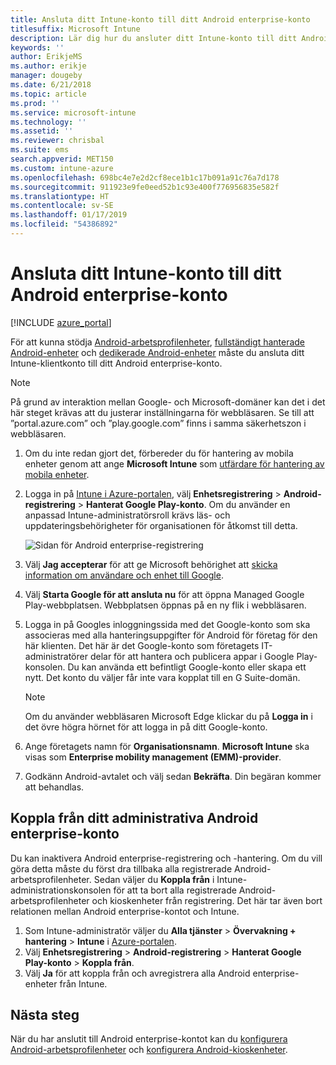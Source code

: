 ```yaml
---
title: Ansluta ditt Intune-konto till ditt Android enterprise-konto
titlesuffix: Microsoft Intune
description: Lär dig hur du ansluter ditt Intune-konto till ditt Android enterprise-konto.
keywords: ''
author: ErikjeMS
ms.author: erikje
manager: dougeby
ms.date: 6/21/2018
ms.topic: article
ms.prod: ''
ms.service: microsoft-intune
ms.technology: ''
ms.assetid: ''
ms.reviewer: chrisbal
ms.suite: ems
search.appverid: MET150
ms.custom: intune-azure
ms.openlocfilehash: 698bc4e7e2d2cf8ece1b1c17b091a91c76a7d178
ms.sourcegitcommit: 911923e9fe0eed52b1c93e400f776956835e582f
ms.translationtype: HT
ms.contentlocale: sv-SE
ms.lasthandoff: 01/17/2019
ms.locfileid: "54386892"
---
```

# <a name="connect-your-intune-account-to-your-android-enterprise-account"></a>Ansluta ditt Intune-konto till ditt Android enterprise-konto

[!INCLUDE [azure_portal](./includes/azure_portal.md)]

För att kunna stödja [Android-arbetsprofilenheter](android-work-profile-enroll.md), [fullständigt hanterade Android-enheter](android-fully-managed-enroll.md) och [dedikerade Android-enheter](android-kiosk-enroll.md) måste du ansluta ditt Intune-klientkonto till ditt Android enterprise-konto.  

> [!NOTE]
> På grund av interaktion mellan Google- och Microsoft-domäner kan det i det här steget krävas att du justerar inställningarna för webbläsaren.  Se till att ”portal.azure.com” och ”play.google.com” finns i samma säkerhetszon i webbläsaren.

1. Om du inte redan gjort det, förbereder du för hantering av mobila enheter genom att ange **Microsoft Intune** som [utfärdare för hantering av mobila enheter](mdm-authority-set.md).
2. Logga in på [Intune i Azure-portalen](https://aka.ms/intuneportal), välj **Enhetsregistrering** > **Android-registrering** > **Hanterat Google Play-konto**.  Om du använder en anpassad Intune-administratörsroll krävs läs- och uppdateringsbehörigheter för organisationen för åtkomst till detta.
   
   ![Sidan för Android enterprise-registrering](./media/android-work-bind.png)

3. Välj **Jag accepterar** för att ge Microsoft behörighet att [skicka information om användare och enhet till Google](data-intune-sends-to-google.md). 
   
4. Välj **Starta Google för att ansluta nu** för att öppna Managed Google Play-webbplatsen. Webbplatsen öppnas på en ny flik i webbläsaren.
  
5. Logga in på Googles inloggningssida med det Google-konto som ska associeras med alla hanteringsuppgifter för Android för företag för den här klienten. Det här är det Google-konto som företagets IT-administratörer delar för att hantera och publicera appar i Google Play-konsolen. Du kan använda ett befintligt Google-konto eller skapa ett nytt. Det konto du väljer får inte vara kopplat till en G Suite-domän.
    
    > [!Note]
    > Om du använder webbläsaren Microsoft Edge klickar du på **Logga in** i det övre högra hörnet för att logga in på ditt Google-konto.

6. Ange företagets namn för **Organisationsnamn**. **Microsoft Intune** ska visas som **Enterprise mobility management (EMM)-provider**.

7. Godkänn Android-avtalet och välj sedan **Bekräfta**. Din begäran kommer att behandlas.

## <a name="disconnect-your-android-enterprise-administrative-account"></a>Koppla från ditt administrativa Android enterprise-konto

Du kan inaktivera Android enterprise-registrering och -hantering. Om du vill göra detta måste du först dra tillbaka alla registrerade Android-arbetsprofilenheter. Sedan väljer du **Koppla från** i Intune-administrationskonsolen för att ta bort alla registrerade Android-arbetsprofilenheter och kioskenheter från registrering. Det här tar även bort relationen mellan Android enterprise-kontot och Intune.

1. Som Intune-administratör väljer du **Alla tjänster** > **Övervakning + hantering** > **Intune** i [Azure-portalen](https://portal.azure.com).
2. Välj **Enhetsregistrering** > **Android-registrering** > **Hanterat Google Play-konto** > **Koppla från**.
3. Välj **Ja** för att koppla från och avregistrera alla Android enterprise-enheter från Intune.

## <a name="next-steps"></a>Nästa steg

När du har anslutit till Android enterprise-kontot kan du [konfigurera Android-arbetsprofilenheter](android-work-profile-enroll.md) och [konfigurera Android-kioskenheter](android-kiosk-enroll.md).
